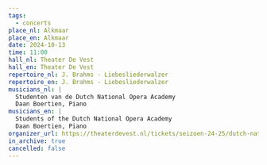 ```yaml
---
tags:
  - concerts
place_nl: Alkmaar
place_en: Alkmaar
date: 2024-10-13
time: 11:00
hall_nl: Theater De Vest
hall_en: Theater De Vest
repertoire_nl: J. Brahms - Liebesliederwalzer
repertoire_en: J. Brahms - Liebesliederwalzer
musicians_nl: |
  Studenten van de Dutch National Opera Academy
  Daan Boertien, Piano
musicians_en: |
  Students of the Dutch National Opera Academy
  Daan Boertien, Piano
organizer_url: https://theaterdevest.nl/tickets/seizoen-24-25/dutch-national-opera-academy-brahms-liebeslieder-walzer/
in_archive: true
cancelled: false
---
```

